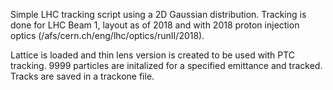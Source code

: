 Simple LHC tracking script using a 2D Gaussian distribution.
Tracking is done for LHC Beam 1, layout as of 2018 and with 2018 proton injection optics (/afs/cern.ch/eng/lhc/optics/runII/2018).

Lattice is loaded and thin lens version is created to be used with PTC tracking.
9999 particles are initalized for a specified emittance and tracked. 
Tracks are saved in a trackone file.
